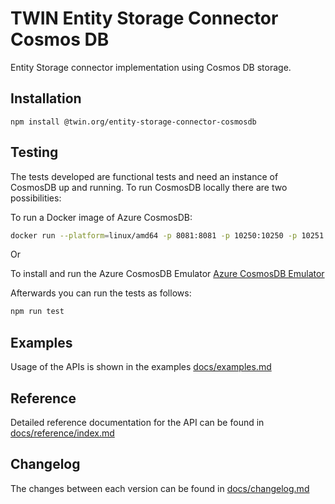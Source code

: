 # TWIN Entity Storage Connector Cosmos DB

Entity Storage connector implementation using Cosmos DB storage.

## Installation

```shell
npm install @twin.org/entity-storage-connector-cosmosdb
```

## Testing

The tests developed are functional tests and need an instance of CosmosDB up and running. To run CosmosDB locally there are two possibilities:

To run a Docker image of Azure CosmosDB:

```sh
docker run --platform=linux/amd64 -p 8081:8081 -p 10250:10250 -p 10251:10251 -p 10252:10252 -p 10253:10253 -p 10254:10254 -m 3g --name twin-entity-cosmos -e AZURE_COSMOS_EMULATOR_PARTITION_COUNT=10 -e AZURE_COSMOS_EMULATOR_ENABLE_DATA_PERSISTENCE=true -e AZURE_COSMOS_EMULATOR_IP_ADDRESS_OVERRIDE='127.0.0.1' mcr.microsoft.com/cosmosdb/linux/azure-cosmos-emulator
```

Or

To install and run the Azure CosmosDB Emulator [Azure CosmosDB Emulator](https://learn.microsoft.com/en-us/azure/cosmos-db/how-to-develop-emulator)

Afterwards you can run the tests as follows:

```sh
npm run test
```

## Examples

Usage of the APIs is shown in the examples [docs/examples.md](docs/examples.md)

## Reference

Detailed reference documentation for the API can be found in [docs/reference/index.md](docs/reference/index.md)

## Changelog

The changes between each version can be found in [docs/changelog.md](docs/changelog.md)
